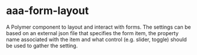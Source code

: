 aaa-form-layout
============

A Polymer component to layout and interact with forms. The settings can be based on an
external json file that specifies the form item, the property name associated with the item and what control 
(e.g. slider, toggle) should be used to gather the setting. 

```
